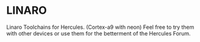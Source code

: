 LINARO
======

Linaro Toolchains for Hercules.  (Cortex-a9 with neon) Feel free to try them with other devices or use them for the betterment of the Hercules Forum.  
